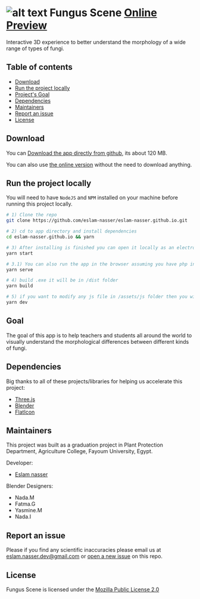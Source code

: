 # ![alt text](https://raw.githubusercontent.com/eslam-nasser/eslam-nasser.github.io/master/assets/logo/small-logo.png 'Fungus Scene Logo') Fungus Scene [Online Preview](https://eslam-nasser.github.io/)

Interactive 3D experience to better understand the morphology of a wide range of types of fungi.

## Table of contents

-   [Download](#download)
-   [Run the project locally](#run-the-project-locally)
-   [Project's Goal](#goal)
-   [Dependencies](#dependencies)
-   [Maintainers](#maintainers)
-   [Report an issue](#report-an-issue)
-   [License](#license)

## Download

You can [Download the app directly from github](https://github.com/eslam-nasser/eslam-nasser.github.io/releases/download/v1.0.0/Fungus.Scene.Setup.1.0.0.exe), its about 120 MB.

You can also use [the online version](https://eslam-nasser.github.io) without the need to download anything.

## Run the project locally

You will need to have `NodeJS` and `NPM` installed on your machine before running this project locally.

```bash
# 1) Clone the repo
git clone https://github.com/eslam-nasser/eslam-nasser.github.io.git

# 2) cd to app directory and install dependencies
cd eslam-nasser.github.io && yarn

# 3) After installing is finished you can open it locally as an electron app with this command
yarn start

# 3.1) You can also run the app in the browser assuming you have php installed on your machine, it will open on http://localhost:4000/
yarn serve

# 4) build .exe it will be in /dist folder
yarn build

# 5) if you want to modify any js file in /assets/js folder then you will have to recomplie the code running this command
yarn dev
```

## Goal

The goal of this app is to help teachers and students all around the world to visually understand the morphological differences between different kinds of fungi.

## Dependencies

Big thanks to all of these projects/libraries for helping us accelerate this project:

-   [Three.js](https://threejs.org/)
-   [Blender](https://www.blender.org)
-   [FlatIcon](https://www.flaticon.com/)

## Maintainers

This project was built as a graduation project in Plant Protection Department, Agriculture College, Fayoum University, Egypt.

Developer:

-   [Eslam nasser](https://github.com/eslam-nasser/)

Blender Designers:

-   Nada.M
-   Fatma.G
-   Yasmine.M
-   Nada.I

## Report an issue

Please if you find any scientific inaccuracies please email us at [eslam.nasser.dev@gmail.com](mailto:eslam.nasser.dev@gmail.com) or [open a new issue](https://github.com/eslam-nasser/eslam-nasser.github.io/issues/new) on this repo.

## License

Fungus Scene is licensed under the [Mozilla Public License 2.0](https://opensource.org/licenses/MPL-2.0)
